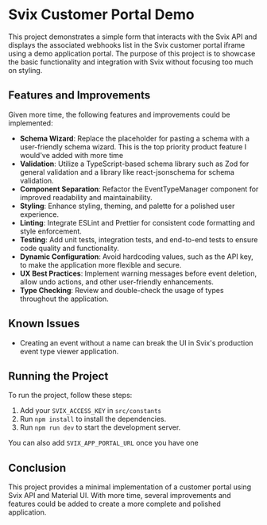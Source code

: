 # Svix Customer Portal Demo

This project demonstrates a simple form that interacts with the Svix API and displays the associated webhooks list in the Svix customer portal iframe using a demo application portal. The purpose of this project is to showcase the basic functionality and integration with Svix without focusing too much on styling.

## Features and Improvements

Given more time, the following features and improvements could be implemented:

- **Schema Wizard**: Replace the placeholder for pasting a schema with a user-friendly schema wizard. This is the top priority product feature I would've added with more time
- **Validation**: Utilize a TypeScript-based schema library such as Zod for general validation and a library like react-jsonschema for schema validation.
- **Component Separation**: Refactor the EventTypeManager component for improved readability and maintainability.
- **Styling**: Enhance styling, theming, and palette for a polished user experience.
- **Linting**: Integrate ESLint and Prettier for consistent code formatting and style enforcement.
- **Testing**: Add unit tests, integration tests, and end-to-end tests to ensure code quality and functionality.
- **Dynamic Configuration**: Avoid hardcoding values, such as the API key, to make the application more flexible and secure.
- **UX Best Practices**: Implement warning messages before event deletion, allow undo actions, and other user-friendly enhancements.
- **Type Checking**: Review and double-check the usage of types throughout the application.

## Known Issues

- Creating an event without a name can break the UI in Svix's production event type viewer application.

## Running the Project

To run the project, follow these steps:

1. Add your `SVIX_ACCESS_KEY` in `src/constants`
2. Run `npm install` to install the dependencies.
3. Run `npm run dev` to start the development server.

You can also add `SVIX_APP_PORTAL_URL` once you have one

## Conclusion

This project provides a minimal implementation of a customer portal using Svix API and Material UI. With more time, several improvements and features could be added to create a more complete and polished application.
